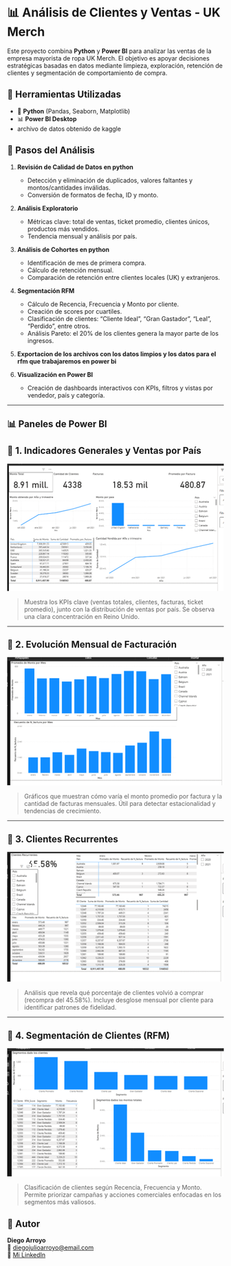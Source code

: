# 📊 Análisis de Clientes y Ventas - UK Merch

Este proyecto combina **Python** y **Power BI** para analizar las ventas de la empresa mayorista de ropa UK Merch. El objetivo es apoyar decisiones estratégicas basadas en datos mediante limpieza, exploración, retención de clientes y segmentación de comportamiento de compra.

## 🧰 Herramientas Utilizadas

- 🐍 **Python** (Pandas, Seaborn, Matplotlib)
- 📊 **Power BI Desktop**
- archivo de datos obtenido de kaggle


## 🧪 Pasos del Análisis

1. **Revisión de Calidad de Datos en python** 
   - Detección y eliminación de duplicados, valores faltantes y montos/cantidades inválidas.
   - Conversión de formatos de fecha, ID y monto.

2. **Análisis Exploratorio**
   - Métricas clave: total de ventas, ticket promedio, clientes únicos, productos más vendidos.
   - Tendencia mensual y análisis por país.

3. **Análisis de Cohortes en python**
   - Identificación de mes de primera compra.
   - Cálculo de retención mensual.
   - Comparación de retención entre clientes locales (UK) y extranjeros.

4. **Segmentación RFM**
   - Cálculo de Recencia, Frecuencia y Monto por cliente.
   - Creación de scores por cuartiles.
   - Clasificación de clientes: “Cliente Ideal”, “Gran Gastador”, “Leal”, “Perdido”, entre otros.
   - Análisis Pareto: el 20% de los clientes genera la mayor parte de los ingresos.

5. **Exportacion de los archivos con los datos limpios y los datos para el rfm que trabajaremos en power bi**

6. **Visualización en Power BI**
   - Creación de dashboards interactivos con KPIs, filtros y vistas por vendedor, país y categoría.

---

## 📊 Paneles de Power BI

## 📌 1. Indicadores Generales y Ventas por País

![Indicadores Generales](imagen1.png)

> Muestra los KPIs clave (ventas totales, clientes, facturas, ticket promedio), junto con la distribución de ventas por país. Se observa una clara concentración en Reino Unido.

---

## 📅 2. Evolución Mensual de Facturación

![Evolución mensual](imagen2.png)

> Gráficos que muestran cómo varía el monto promedio por factura y la cantidad de facturas mensuales. Útil para detectar estacionalidad y tendencias de crecimiento.

---

## 🔁 3. Clientes Recurrentes

![Clientes recurrentes](imagen3.png)

> Análisis que revela qué porcentaje de clientes volvió a comprar (recompra del 45.58%). Incluye desglose mensual por cliente para identificar patrones de fidelidad.

---

## 👥 4. Segmentación de Clientes (RFM)

![Segmentación RFM](imagen4.png)

> Clasificación de clientes según Recencia, Frecuencia y Monto. Permite priorizar campañas y acciones comerciales enfocadas en los segmentos más valiosos.

## 🚀 Autor

**Diego Arroyo**  
📧 diegojulioarroyo@email.com  
🔗 [Mi LinkedIn](https://www.linkedin.com/in/diego-arroyo-b2153b229/) 
